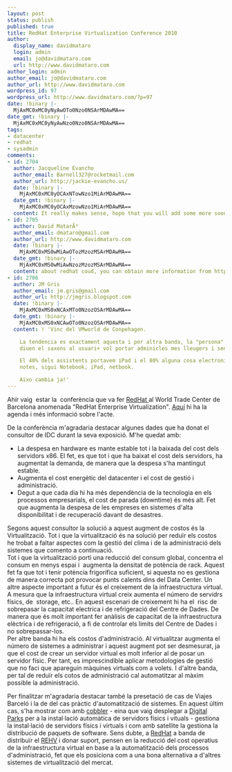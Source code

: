 ```yaml
---
layout: post
status: publish
published: true
title: RedHat Enterprise Virtualization Conference 2010
author:
  display_name: davidmataro
  login: admin
  email: jo@davidmataro.com
  url: http://www.davidmataro.com
author_login: admin
author_email: jo@davidmataro.com
author_url: http://www.davidmataro.com
wordpress_id: 97
wordpress_url: http://www.davidmataro.com/?p=97
date: !binary |-
  MjAxMC0xMC0yNyAwOTo0Nzo0NSArMDAwMA==
date_gmt: !binary |-
  MjAxMC0xMC0yNyAwNzo0Nzo0NSArMDAwMA==
tags:
- datacenter
- redhat
- sysadmin
comments:
- id: 2704
  author: Jacqueline Evancho
  author_email: Barnell327@rocketmail.com
  author_url: http://jackie-evancho.us/
  date: !binary |-
    MjAxMC0xMC0yOCAxNTowNzo1MiArMDAwMA==
  date_gmt: !binary |-
    MjAxMC0xMC0yOCAxMzowNzo1MiArMDAwMA==
  content: It really makes sense, hope that you will add some more soon!
- id: 2705
  author: David MatarÃ³
  author_email: dmataro@gmail.com
  author_url: http://www.davidmataro.com
  date: !binary |-
    MjAxMC0xMS0wMiAwOTozMzozMSArMDAwMA==
  date_gmt: !binary |-
    MjAxMC0xMS0wMiAwNzozMzozMSArMDAwMA==
  content: about redhat coud, you can obtain more information from http://www.redhat.com/cloud
- id: 2706
  author: JM Gris
  author_email: jm.gris@gmail.com
  author_url: http://jmgris.blogspot.com
  date: !binary |-
    MjAxMC0xMS0xNCAxMTo0NzozOSArMDAwMA==
  date_gmt: !binary |-
    MjAxMC0xMS0xNCAwOTo0NzozOSArMDAwMA==
  content: ! 'Vinc del VMworld de Conpehagen.

    La tendencia es exactament aquesta i per altra banda, la "persona" que aixi li
    diuen el saxons al usuari+ vol portar adminicles mes lleugers i sense inteligencia.

    El 40% dels assistents portavem iPad i el 80% alguna cosa electronica per pendre
    notes, sigui Notebook, iPad, netbook.

    Aixo cambia ja!'
---
```

<p>Ahír vaig  estar la  conferència que va fer <a title="RedHat" href="http://www.redhat.com" target="_blank">RedHat </a>al World Trade Center de Barcelona anomenada "RedHat Enterprise Virtualization". <a href="http://www.rompalasbarreras.es/" target="_blank">Aquí</a> hi ha la agenda i més informació sobre l'acte.</p>
<div>De la conferència m'agradaria destacar algunes dades que ha donat el consultor de IDC durant la seva exposició. M'he quedat amb:</div>
<ul>
<li>La despesa en hardware es mante estable tot i la baixada del cost dels servidors x86. El fet, es que tot i que ha baixat el cost dels servidors, ha augmentat la demanda, de manera que la despesa s'ha mantingut estable.</li>
<li>Augmenta el cost energètic del datacenter i el cost de gestió i administració.</li>
<li>Degut a que cada dia hi ha més dependència de la tecnologia en els processos empresarials, el cost de parada (downtime) és més alt. Fet que augmenta la despesa de les empreses en sistemes d'alta disponibilitat i de recuperació davant de desastres.</li>
</ul>
<div>
<div>Segons aquest consultor la solució a aquest augment de costos és la Virtualització. Tot i que la virtualització és na solució per reduïr els costos he trobat a faltar aspectes com la gestió del clima i de la administració dels sistemes que comento a continuació.</div>
</div>
<div>Tot i que la virtualització porti una reducció del consum global, concentra el consum en menys espai i  augmenta la densitat de potència de rack. Aquest fet fa que tot i tenir potència frigorífica suficient, si aquesta no es gestiona de manera correcta pot provocar punts calents dins del Data Center. Un altre aspecte important a futur és el creixement de la infraestructura virtual. A mesura que la infraestructura virtual creix aumenta el número de servidrs físics, de  storage, etc.. En aquest escenari de creixement hi ha el  risc de sobrepasar la capacitat electrica i de refrigeració del Centre de Dades. De manera que és molt important fer anàlisis de capacitat de la infraestructura elèctrica i de refrigeració, a fi de controlar els limits del Centre de Dades i no sobrepassar-los.</div>
<div>Per altre banda hi ha els costos d'administració. Al virtualitzar augmenta el número de sistemes a administrar i aquest augment pot ser desmesurat, ja que el cost de crear un servidor virtual es molt inferior al de posar un servidor físic. Per tant, es imprescindible aplicar metodologies de gestió que no faci que apareguin màquines virtuals com a volets. I d'altre banda, per tal de reduïr els cotos de administració cal automatitzar al màxim possible la administració.</div>
<p>Per finalitzar m'agradaria destacar també la presetació de cas de Viajes Barceló i la de del cas pràctic d'automatització de sistemes. En aquest últim cas, s'ha mostrar com amb <a title="Cobbler" href="https://fedorahosted.org/cobbler/" target="_blank">cobbler</a> - eina que vaig desplegar a <a title="Digital Parks" href="http://www.digitalparks.com" target="_blank">Digital Parks</a> per a la instal·lació automàtica de servidors físics i vituals - gestiona la instal·lació de servidors físics i virtuals i com amb satellite la gestiona la distribució de paquets de software. Sens dubte, a <a title="RedHat" href="http://www.redhat.com" target="_blank">RedHat</a> a banda de distribuïr el <a title="RHEV" href="http://www.redhat.com/virtualization/rhev/" target="_blank">REHV</a> i donar suport, pensen en la reducció del cost operatius de la infraestructura virtual en base a la automatització dels processos d'administració, fet que els posiciona com a una bona alternativa a d'altres sistemes de virtualització del mercat.</p>
